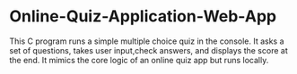# Online-Quiz-Application-Web-App
This C program runs a simple multiple choice quiz in the console. It asks a set of questions, takes user input,check answers, and displays the score at the end. It mimics the core logic of an online quiz app but runs locally.
